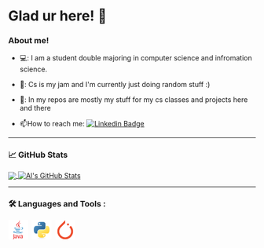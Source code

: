 # Glad ur here! 👋


### About me!
- 💻: I am a student double majoring in computer science and infromation science.
 
- 🍞: Cs is my jam and I'm currently just doing random stuff :)

- 📑: In my repos are mostly my stuff for my cs classes and projects here and there

- :mailbox:How to reach me: [![Linkedin Badge](https://img.shields.io/badge/-LinkedIn-blue?style=flat&logo=Linkedin&logoColor=white)](https://www.linkedin.com/in/al-pagar-597568224/)

---
### &#x1f4c8; GitHub Stats

<a href="https://github.com/Icefirez1/Icefirez1">
  <img align="center" src="https://github-readme-stats.vercel.app/api/top-langs/?username=Icefirez1&theme=tokyonight&langs_count=3&background=000000" />
</a>
<a href="https://github.com/Icefirez1/Icefirez1">
  <img align="center" src="http://github-readme-streak-stats.herokuapp.com?user=Icefirez1&theme=tokyonight&background=000000" alt="Al's GitHub Stats" />
</a>

---
### :hammer_and_wrench: Languages and Tools :
<div>
  <img src="https://github.com/devicons/devicon/blob/master/icons/java/java-original-wordmark.svg" title="Java" alt="Java" width="40" height="40"/>&nbsp;
  <img src="https://github.com/devicons/devicon/blob/master/icons/python/python-original.svg" title="Python" alt="Java" width="40" height="40"/>&nbsp;
  <img src="https://github.com/devicons/devicon/blob/master/icons/pytorch/pytorch-original.svg" title="Python" alt="Java" width="40" height="40"/>&nbsp;
  
</div>
  
<!--
**Icefirez1/Icefirez1** is a ✨ _special_ ✨ repository because its `README.md` (this file) appears on your GitHub profile.

Here are some ideas to get you started:

- 🔭 I’m currently working on ...
- 🌱 I’m currently learning ...
- 👯 I’m looking to collaborate on ...
- 🤔 I’m looking for help with ...
- 💬 Ask me about ...
- 📫 How to reach me: ...
- 😄 Pronouns: ...
- ⚡ Fun fact: ...
-->
